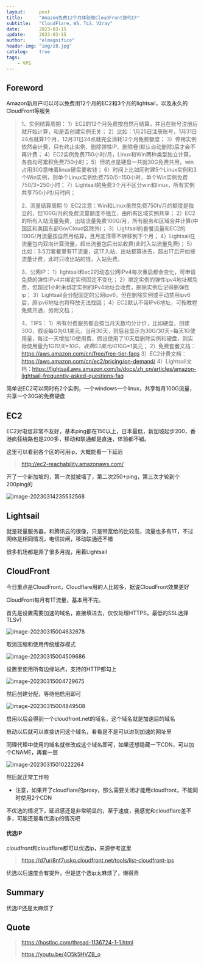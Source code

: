 ```yaml
---
layout:     post
title:      "Amazon免费12个月体验和CloudFront替代CF"
subtitle:   "CloudFlare，WS，TLS，V2ray"
date:       2023-03-15
update:     2023-03-15
author:     "elmagnifico"
header-img: "img/z8.jpg"
catalog:    true
tags:
    - VPS
---
```


## Foreword

Amazon新用户可以可以免费用12个月的EC2和3个月的lightsail，以及永久的CloudFront等服务

> 1、实例结算周期：
> 1）EC2的12个月免费按自然月结算，并且在账号注册后就开始计算，和是否创建实例无关；
> 2）比如：1月25日注册账号，1月31日24点就算1个月，12月31日24点就完全消耗12个月免费额度；
> 3）停用实例依然会计费，只有终止实例、删除弹性IP、删除卷(默认自动删除)后才会不再计费；
> 4）EC2实例免费750小时/月，Linux和Win两种类型独立计算，各自均可累积免费750小时；
> 5）但坑点是硬盘一共就30G免费共用，win占用30G意味着linux硬盘要收钱；
> 6）时间上比如同时建5个Linux实例和3个Win实例，则单个Linux实例免费750/5=150小时，单个Win实例免费750/3=250小时；
> 7）Lightsail的免费3个月不区分win和linux，所有实例共享750小时/月时间；
>
> 2、流量结算周期
> 1）EC2注意：Win和Linux虽然免费750h/月的额度是独立的，但100G/月的免费流量额度不独立，由所有区域实例共享；
> 2）EC2的所有入站流量免费，出站流量免费100G/月，所有服务和区域合并计算(中国区和美国东部GovCloud区除外)；
> 3）Lightsail的套餐流量和EC2的100G/月流量按自然月结算，且月底清零不转移到下个月；
> 4）Lightsail在流量包内双向计算流量，超出流量包后出站收费(此时入站流量免费)；
> 5）比如：3.5刀套餐里有1T流量，这1T入站、出站都算进去，超出1T后开始按流量计费，此时只收出站的钱，入站免费。
>
> 3、公网IP：
> 1）lightsail和ec2的动态公网IPv4每次重启都会变化，可申请免费的弹性IPv4并绑定实例固定不变化；
> 2）绑定实例的弹性ipv4地址都免费，但超过1小时未绑定实例的IPv4地址会收费，删除实例后记得删弹性ip；
> 3）Lightsail会分配固定的公网ipv6，但在删除实例或手动禁用ipv6后，原ipv6地址也将释放无法找回；
> 4）EC2默认不带IPv6地址，可按教程免费开通，另附文档；
>
> 4、TIPS：
> 1）所有付费服务都会按当月天数均分计价，比如硬盘，创建30G，假设每G为0.1美元，当月30天，则后台显示为30G/30天=每天1G使用量，每过一天增加1G使用费，假设使用了10天后删除实例和硬盘，则实际使用量为1G*10天=10G，收费0.1美元/G*10G=1美元；
> 2）免费套餐文档：https://aws.amazon.com/cn/free/free-tier-faqs
> 3）EC2计费文档：https://aws.amazon.com/cn/ec2/pricing/on-demand/
> 4）Lightsail文档：https://lightsail.aws.amazon.com/ls/docs/zh_cn/articles/amazon-lightsail-frequently-asked-questions-faq

简单说EC2可以同时有2个实例，一个windows一个linux，共享每月100G流量，共享一个30G的免费硬盘



## EC2

EC2对电信非常不友好，基本ping都在150以上，日本最低，新加坡起步200，香港疯狂绕路也是200多，移动和联通都是直连，体验都不错。

这里可以看到各个区的可用ip，大概能看一下延迟

> http://ec2-reachability.amazonaws.com/

开了一个新加坡的，第一次就被墙了，第二次250+ping，第三次才轮到个200ping的

![image-20230314235532568](https://img.elmagnifico.tech/static/upload/elmagnifico/202303142358268.png)



## Lightsail

就是轻量服务器，和腾讯云的很像，只是带宽给的比较高，流量也多有1T，不过网络是相同情况，电信拉闸，移动联通还不错

很多机场都是弄了很多月抛，用着Lightsail



## CloudFront

今日重点是CloudFront，Cloudflare用的人比较多，据说CloudFront效果更好

CloudFront每月有1T流量，基本用不完。



首先是设置需要加速的域名，直接填进去，仅仅处理HTTPS，最低的SSL选择TLSv1

![image-20230315004632678](https://img.elmagnifico.tech/static/upload/elmagnifico/202303150046726.png)

取消压缩和使用传统缓存模式

![image-20230315004509686](https://img.elmagnifico.tech/static/upload/elmagnifico/202303150045732.png)

设置里使用所有边缘站点，支持的HTTP都勾上

![image-20230315004729675](https://img.elmagnifico.tech/static/upload/elmagnifico/202303150047729.png)

然后创建分配，等待他启用即可

![image-20230315004849508](https://img.elmagnifico.tech/static/upload/elmagnifico/202303150048543.png)

启用以后会得到一个cloudfront.net的域名，这个域名就是加速后的域名

启动以后就可以直接访问这个域名，看看是不是可以进到加速的网址里

同理代理中使用的域名就修改成这个域名即可，如果还想隐藏一下CDN，可以加个CNAME，再套一层

![image-20230315010222264](https://img.elmagnifico.tech/static/upload/elmagnifico/202303150102305.png)

然后就正常工作啦

- 注意，如果开了cloudflare的proxy，那么需要关闭才能用cloudfront，不能同时使用2个CDN

不优选的情况下，延迟感还是非常明显的，至于速度，我感觉和cloudflare差不多，可能还是看优选ip的情况吧



#### 优选IP

cloudfront和cloudflare都可以优选ip，来源参考这里

> https://d7uri8nf7uskq.cloudfront.net/tools/list-cloudfront-ips

优选以后速度会有提升，但是这个选ip太麻烦了，懒得弄



## Summary

优选IP还是太麻烦了



## Quote

> https://hostloc.com/thread-1136724-1-1.html
>
> https://youtu.be/4O5k5HVZB_o

